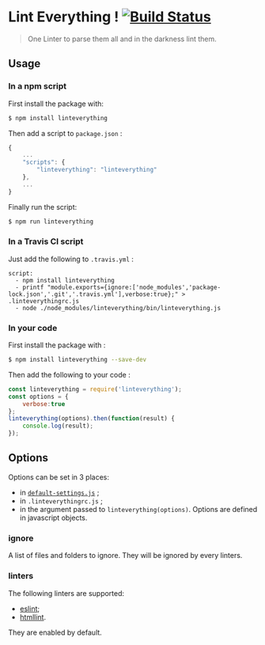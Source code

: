 # Lint Everything ! [![Build Status](https://travis-ci.org/loicbourgois/linteverything.svg?branch=master)](https://travis-ci.org/loicbourgois/linteverything)
> One Linter to parse them all and in the darkness lint them.

## Usage

### In a npm script
First install the package with:
```bash
$ npm install linteverything
```
Then add a script to `package.json` :
```js
{
	...
	"scripts": {
		"linteverything": "linteverything"
	},
	...
}
```
Finally run the script:
```bash
$ npm run linteverything
```

### In a Travis CI script
Just add the following to `.travis.yml` :
```
script:
  - npm install linteverything
  - printf "module.exports={ignore:['node_modules','package-lock.json','.git','.travis.yml'],verbose:true};" > .linteverythingrc.js
  - node ./node_modules/linteverything/bin/linteverything.js
```

### In your code
First install the package with :
```bash
$ npm install linteverything --save-dev
```
Then add the following to your code :
```js
const linteverything = require('linteverything');
const options = {
	verbose:true
};
linteverything(options).then(function(result) {
	console.log(result);
});
```

## Options
Options can be set in 3 places:
- in [`default-settings.js`](default-settings.js) ;
- in `.linteverythingrc.js` ;
- in the argument passed to `linteverything(options)`.
Options are defined in javascript objects.

### ignore
A list of files and folders to ignore. They will be ignored by every linters.

### linters
The following linters are supported:
- [eslint](https://github.com/eslint/eslint);
- [htmllint](https://github.com/htmllint/htmllint).

They are enabled by default.
